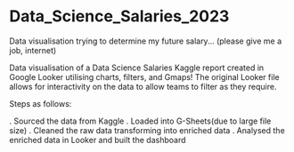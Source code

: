 # Data_Science_Salaries_2023
Data visualisation trying to determine my future salary... (please give me a job, internet)


Data visualisation of a Data Science Salaries Kaggle report created in Google Looker utilising charts, filters, and Gmaps! The original Looker file allows for interactivity on the data to allow teams to filter as they require.

Steps as follows:

. Sourced the data from Kaggle . Loaded into G-Sheets(due to large file size) . Cleaned the raw data transforming into enriched data . Analysed the enriched data in Looker and built the dashboard
